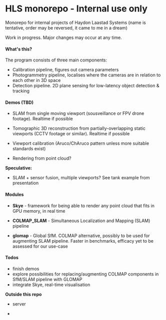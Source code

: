 # HLS monorepo - Internal use only

Monorepo for internal projects of Haydon Laastad Systems (name is tentative, order may be reversed, it came to me in a dream)

Work in progress. Major changes may occur at any time.

#### What's this?

The program consists of three main components:
- Calibration pipeline, figures out camera parameters
- Photogrammetry pipeline, localises where the cameras are in relation to each other in 3D space
- Detection pipeline. 2D plane sensing for low-latency object detection & tracking

#### Demos (TBD)

- SLAM from single moving viewport (sousveillance or FPV drone footage). Realtime if possible

- Tomographic 3D reconstruction from partially-overlapping static viewports (CCTV footage or similar). Realtime if possible

- Viewport calibration (Aruco/ChAruco pattern unless more suitable standards exist)

- Rendering from point cloud?

**Speculative:**

- SLAM + sensor fusion, multiple viewports? See tank example from presentation

#### Modules

- **Skye** - framework for being able to render any point cloud that fits in GPU memory, in real time

- **COLMAP_SLAM** - Simultaneous Localization and Mapping (SLAM) pipeline

- **glomap** - Global SfM. COLMAP alternative, possibly to be used for augmenting SLAM pipeline. Faster in benchmarks, efficacy yet to be assessed for our use-case

#### Todos

- finish demos
- explore possibilities for replacing/augmenting COLMAP components in SfM/SLAM pipeline with GLOMAP
- integrate Skye, real-time visualisation

**Outside this repo**

- server

- 
